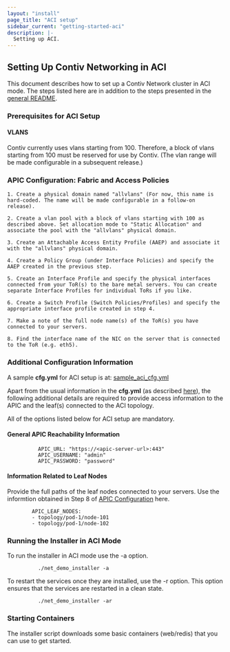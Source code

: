 ```yaml
---
layout: "install"
page_title: "ACI setup"
sidebar_current: "getting-started-aci"
description: |-
  Setting up ACI.
---
```


## Setting Up Contiv Networking in ACI 

This document describes how to set up a Contiv Network cluster in ACI mode. The steps listed here are in addition to the steps presented in the [general README](https://github.com/contiv/demo/tree/master/net/README.md).

### Prerequisites for ACI Setup

#### VLANS

Contiv currently uses vlans starting from 100. Therefore, a block of vlans starting from 100 must be
 reserved for use by Contiv. (The vlan range will be made configurable in a subsequent release.)

### APIC Configuration: Fabric and Access Policies

    1. Create a physical domain named "allvlans" (For now, this name is hard-coded. The name will be made configurable in a follow-on release).

    2. Create a vlan pool with a block of vlans starting with 100 as described above. Set allocation mode to "Static Allocation" and associate the pool with the "allvlans" physical domain.

    3. Create an Attachable Access Entity Profile (AAEP) and associate it with the "allvlans" physical domain.

    4. Create a Policy Group (under Interface Policies) and specify the AAEP created in the previous step.

    5. Create an Interface Profile and specify the physical interfaces connected from your ToR(s) to the bare metal servers. You can create separate Interface Profiles for individual ToRs if you like.

    6. Create a Switch Profile (Switch Policies/Profiles) and specify the appropriate interface profile created in step 4.

    7. Make a note of the full node name(s) of the ToR(s) you have connected to your servers.

    8. Find the interface name of the NIC on the server that is connected to the ToR (e.g. eth5).

### Additional Configuration Information

A sample **cfg.yml** for ACI setup is at: [sample_aci_cfg.yml](https://github.com/contiv/demo/tree/master/net/extras/sample_aci_cfg.yml)

Apart from the usual information in the **cfg.yml** (as described [here](https://github.com/contiv/demo/tree/master/net/README.md#information-in-cfgyml)), the following additional details are required to provide access information to the APIC and the leaf(s) connected to the ACI topology.

All of the options listed below for ACI setup are mandatory.

#### General APIC Reachability Information
```
          APIC_URL: "https://<apic-server-url>:443"
          APIC_USERNAME: "admin"
          APIC_PASSWORD: "password"
```

#### Information Related to Leaf Nodes
Provide the full paths of the leaf nodes connected to your servers. Use the informtion obtained in Step 8 of [APIC Configuration](aci.md#apic-configuration-fabricaccess-policies) here.  

```
        APIC_LEAF_NODES:
        - topology/pod-1/node-101
        - topology/pod-1/node-102
```

### Running the Installer in ACI Mode
To run the installer in ACI mode use the -a option.  
```
          ./net_demo_installer -a
```

To restart the services once they are installed, use the -r option. This option ensures that the services are restarted in a clean state.  
```
          ./net_demo_installer -ar
```

### Starting Containers
The installer script downloads some basic containers (web/redis) that you can use to get started.
